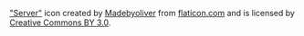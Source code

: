 ["Server"][server] icon created by [Madebyoliver][madebyoliver] from [flaticon.com][flaticon] and is licensed by [Creative Commons BY 3.0][creative-commons].

[server]: http://www.flaticon.com/free-icon/server_138966
[madebyoliver]: http://www.flaticon.com/authors/madebyoliver
[flaticon]: http://www.flaticon.com
[creative-commons]: https://creativecommons.org/licenses/by/3.0